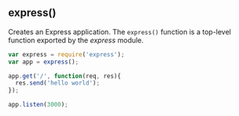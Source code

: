 <h2>express()</h2>

Creates an Express application. The `express()` function is a top-level function exported by the _express_ module.

```js
var express = require('express');
var app = express();

app.get('/', function(req, res){
  res.send('hello world');
});

app.listen(3000);
```
